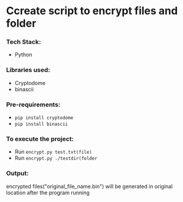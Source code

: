 # Ccreate script to encrypt files and folder

### Tech Stack:
+ Python

### Libraries used:
+ Cryptodome
+ binascii

###  Pre-requirements:
+ `pip install cryptodome`
+ `pip install binascii`

### To execute the project:
+ Run `encrypt.py test.txt(file)`
+ Run `encrypt.py ./testdir(folder`

<h3>Output:</h3> encrypted files("original_file_name.bin") will be generated in original location after the program running

